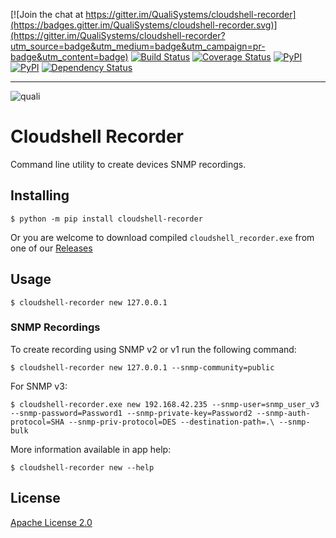 [![Join the chat at https://gitter.im/QualiSystems/cloudshell-recorder](https://badges.gitter.im/QualiSystems/cloudshell-recorder.svg)](https://gitter.im/QualiSystems/cloudshell-recorder?utm_source=badge&utm_medium=badge&utm_campaign=pr-badge&utm_content=badge)
[![Build Status](https://travis-ci.org/QualiSystems/cloudshell-recorder.svg?branch=develop)](https://travis-ci.org/QualiSystems/cloudshell-recorder) [![Coverage Status](https://coveralls.io/repos/github/QualiSystems/cloudshell-recorder/badge.svg?branch=dev)](https://coveralls.io/github/QualiSystems/scloudshell-recorder?branch=dev) 
[![PyPI](https://img.shields.io/pypi/pyversions/cloudshell-recorder.svg?maxAge=2592000)]() [![PyPI](https://img.shields.io/pypi/v/cloudshell-recorder.svg?maxAge=2592000)]()
[![Dependency Status](https://dependencyci.com/github/QualiSystems/cloudshell-recorder/badge)](https://dependencyci.com/github/QualiSystems/cloudshell-recorder)

---

![quali](quali.png)

# Cloudshell Recorder

Command line utility to create devices SNMP recordings.

## Installing
```
$ python -m pip install cloudshell-recorder
```
Or you are welcome to download compiled ```cloudshell_recorder.exe``` from one of our [Releases](https://github.com/QualiSystems/cloudshell-recorder/releases)
## Usage
```
$ cloudshell-recorder new 127.0.0.1
```
### SNMP Recordings
To create recording using SNMP v2 or v1 run the following command:
```
$ cloudshell-recorder new 127.0.0.1 --snmp-community=public
```
For SNMP v3:
```
$ cloudshell-recorder.exe new 192.168.42.235 --snmp-user=snmp_user_v3 --snmp-password=Password1 --snmp-private-key=Password2 --snmp-auth-protocol=SHA --snmp-priv-protocol=DES --destination-path=.\ --snmp-bulk
```
More information available in app help:
```
$ cloudshell-recorder new --help
```

## License
[Apache License 2.0](https://github.com/QualiSystems/cloudshell-recorder/blob/dev/LICENSE)